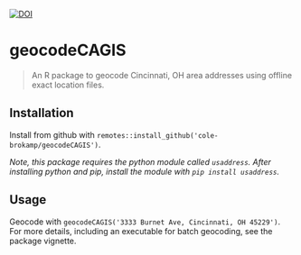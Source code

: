 [![DOI](https://zenodo.org/badge/21831/cole-brokamp/geocodeCAGIS.svg)](https://zenodo.org/badge/latestdoi/21831/cole-brokamp/geocodeCAGIS)

# geocodeCAGIS

>An R package to geocode Cincinnati, OH area addresses using offline exact location files.

## Installation

Install from github with `remotes::install_github('cole-brokamp/geocodeCAGIS')`.

*Note, this package requires the python module called `usaddress`. After installing python and pip, install the module with `pip install usaddress`.*

## Usage

Geocode with `geocodeCAGIS('3333 Burnet Ave, Cincinnati, OH 45229')`. For more details, including an executable for batch geocoding, see the package vignette.

